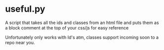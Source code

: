 useful.py
=========

A script that takes all the ids and classes from an html file and puts them as a block comment at the top of your css/js for easy reference

Unfortunately only works with Id's atm, classes support incoming soon to a repo near you.
